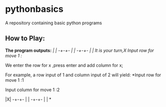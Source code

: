 # pythonbasics
A repository containing basic python programs

## How to Play:
**The program outputs:**
  *| |
  -+-+-
   | |
  -+-+-
   | |
  It is your turn,X
  Input row for move 1 :*
  
  We enter the row for x ,press enter and add column for x;
  
  For example, a row input of 1 and column input of 2 will yield:
   *Input row for move 1 :1

Input column for move 1 :2

 |X|
-+-+-
 | |
-+-+-
 | |
 *
  
